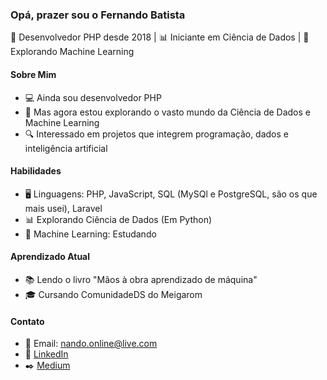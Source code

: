 ### Opá, prazer sou o Fernando Batista

🚀 Desenvolvedor PHP desde 2018 | 📊 Iniciante em Ciência de Dados | 🤖 Explorando Machine Learning

#### Sobre Mim
- 💻 Ainda sou desenvolvedor PHP
- 🌱 Mas agora estou explorando o vasto mundo da Ciência de Dados e Machine Learning
- 🔍 Interessado em projetos que integrem programação, dados e inteligência artificial

#### Habilidades
- 🖥️ Linguagens: PHP, JavaScript, SQL (MySQl e PostgreSQL, são os que mais usei), Laravel
- 📊 Explorando Ciência de Dados (Em Python)
- 🤖 Machine Learning: Estudando

#### Aprendizado Atual
- 📚 Lendo o livro "Mãos à obra aprendizado de máquina"
- 🎓 Cursando ComunidadeDS do Meigarom

#### Contato
- 📧 Email: nando.online@live.com
- 💼 <a href="https://www.linkedin.com/in/fernando-batista-ba53911a1/">LinkedIn</a>
- ✒️ <a href="https://medium.com/@FernandoBatistaDS">Medium</a>
